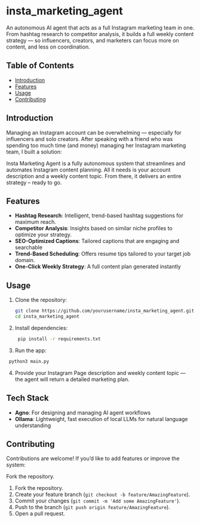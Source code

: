 
# insta_marketing_agent
An autonomous AI agent that acts as a full Instagram marketing team in one. From hashtag research to competitor analysis, it builds a full weekly content strategy — so influencers, creators, and marketers can focus more on content, and less on coordination.
## Table of Contents
- [Introduction](#introduction)
- [Features](#features)
- [Usage](#usage)
- [Contributing](#contributing)

## Introduction
Managing an Instagram account can be overwhelming — especially for influencers and solo creators. After speaking with a friend who was spending too much time (and money) managing her Instagram marketing team, I built a solution:

Insta Marketing Agent is a fully autonomous system that streamlines and automates Instagram content planning. All it needs is your account description and a weekly content topic. From there, it delivers an entire strategy – ready to go.

## Features
- **Hashtag Research**: Intelligent, trend-based hashtag suggestions for maximum reach.
- **Competitor Analysis**:  Insights based on similar niche profiles to optimize your strategy.
- **SEO-Optimized Captions**: Tailored captions that are engaging and searchable
- **Trend-Based Scheduling**: Offers resume tips tailored to your target job domain.
- **One-Click Weekly Strategy**: A full content plan generated instantly

## Usage

1. Clone the repository:

    ```bash
    git clone https://github.com/yourusername/insta_marketing_agent.git  
    cd insta_marketing_agent  
    ```
2. Install dependencies:
   ```bash
    pip install -r requirements.txt  
   ```
3. Run the app:
  ```bash
   python3 main.py
   ```
   
4. Provide your Instagram Page description and weekly content topic — the agent will return a detailed marketing plan.

## Tech Stack
- **Agno**: For designing and managing AI agent workflows
- **Ollama**: Lightweight, fast execution of local LLMs for natural language understanding



## Contributing
Contributions are welcome! If you’d like to add features or improve the system:

Fork the repository.

1. Fork the repository.
2. Create your feature branch (`git checkout -b feature/AmazingFeature`).
3. Commit your changes (`git commit -m 'Add some AmazingFeature'`).
4. Push to the branch (`git push origin feature/AmazingFeature`).
5. Open a pull request.
